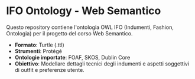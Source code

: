 # IFO Ontology - Web Semantico

Questo repository contiene l'ontologia OWL IFO (Indumenti, Fashion, Ontologia) per il progetto del corso Web Semantico.

- **Formato**: Turtle (.ttl)
- **Strumenti**: Protégé
- **Ontologie importate**: FOAF, SKOS, Dublin Core
- **Obiettivo**: Modellare dettagli tecnici degli indumenti e aspetti soggettivi di outfit e preferenze utente.